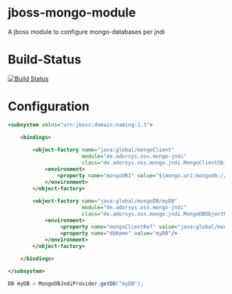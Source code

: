 jboss-mongo-module
==================

A jboss module to configure mongo-databases per jndi

Build-Status
============
[![Build Status](https://travis-ci.org/adorsys/jboss-mongo-module.png?branch=develop)](https://travis-ci.org/adorsys/jboss-mongo-module)

Configuration
=============

```xml
<subsystem xmlns="urn:jboss:domain:naming:1.3">

    <bindings>
    
        <object-factory name="java:global/mongoClient" 
                        module="de.adorsys.oss.mongo-jndi" 
                        class="de.adorsys.oss.mongo.jndi.MongoClientObjectFactory">
            <environment>
                <property name="mongoURI" value="${mongo.uri:mongodb://localhost:27017}"/>
            </environment>
        </object-factory>
    
        <object-factory name="java:global/mongoDB/myDB" 
                        module="de.adorsys.oss.mongo-jndi" 
                        class="de.adorsys.oss.mongo.jndi.MongoDBObjectFactory">
            <environment>
                 <property name="mongoClientRef" value="java:global/mongoClient"/>
                 <property name="dbName" value="myDB"/>
            </environment>
        </object-factory>
    
    </bindings>

</subsystem>
```

```java
DB myDB = MongoDBJndiProvider.getDB("myDB");
```
